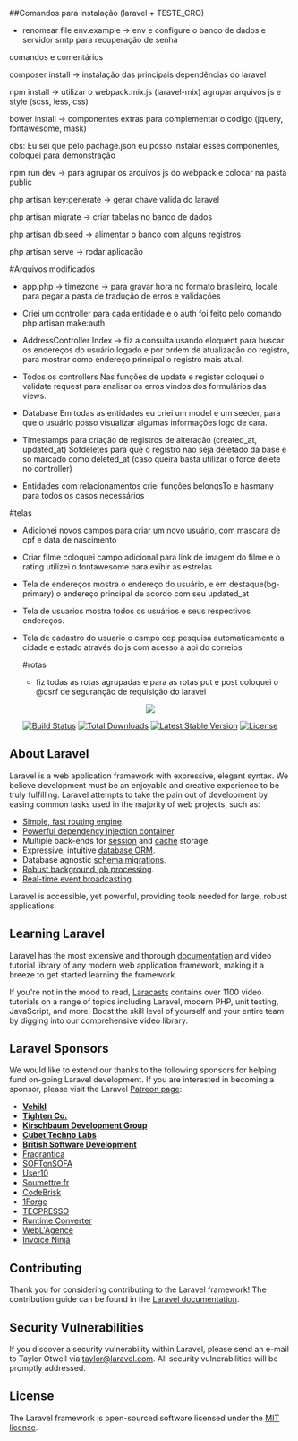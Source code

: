 ##Comandos para instalação (laravel + TESTE_CRO)

- renomear file env.example -> env e configure o banco de dados e servidor smtp para recuperação de senha

comandos e comentários

composer install -> instalação das principais dependências do laravel

npm install -> utilizar o webpack.mix.js (laravel-mix) agrupar arquivos js e style (scss, less, css)

bower install -> componentes extras para complementar o código (jquery, fontawesome, mask)

obs: Eu sei que pelo pachage.json eu posso instalar esses componentes, coloquei para demonstração

npm run dev -> para agrupar os arquivos js do webpack e colocar na pasta public   

php artisan key:generate -> gerar chave valida do laravel

php artisan migrate -> criar tabelas no banco de dados

php artisan db:seed -> alimentar o banco com alguns registros

php artisan serve -> rodar aplicação


#Arquivos modificados

- app.php -> timezone -> para gravar hora no formato brasileiro, locale para pegar a pasta de tradução de erros e validações 

- Criei um controller para cada entidade e o auth foi feito pelo comando php artisan make:auth

- AddressController
Index -> fiz a consulta usando eloquent para buscar os endereços do usuário logado e por ordem de atualização do registro, para mostrar como endereço principal o registro mais atual.

- Todos os controllers
Nas funções de update e register coloquei o validate request para analisar os erros vindos dos formulários das views.

- Database 
Em todas as entidades eu criei um model e um seeder, para que o usuário posso visualizar algumas informações logo de cara.

- Timestamps para criação de registros de alteração (created_at, updated_at)
Sofdeletes para que o registro nao seja deletado da base e so marcado como deleted_at (caso queira basta utilizar o force delete no controller)

- Entidades com relacionamentos criei funções belongsTo e hasmany para todos os casos necessários


#telas 
- Adicionei novos campos para criar um novo usuário, com mascara de cpf e data de nascimento
- Criar filme coloquei campo adicional para link de imagem do filme e o rating utilizei o fontawesome para exibir as estrelas
- Tela de endereços mostra o endereço do usuário, e em destaque(bg-primary) o endereço principal de acordo com seu updated_at
- Tela de usuarios mostra todos os usuários e seus respectivos endereços.
- Tela de cadastro do usuario o campo cep pesquisa automaticamente a cidade e estado através do js com acesso a api do correios 
   
   #rotas 
   - fiz todas as rotas agrupadas e para as rotas put e post coloquei o @csrf de seguranção de requisição do laravel


<p align="center"><img src="https://laravel.com/assets/img/components/logo-laravel.svg"></p>

<p align="center">
<a href="https://travis-ci.org/laravel/framework"><img src="https://travis-ci.org/laravel/framework.svg" alt="Build Status"></a>
<a href="https://packagist.org/packages/laravel/framework"><img src="https://poser.pugx.org/laravel/framework/d/total.svg" alt="Total Downloads"></a>
<a href="https://packagist.org/packages/laravel/framework"><img src="https://poser.pugx.org/laravel/framework/v/stable.svg" alt="Latest Stable Version"></a>
<a href="https://packagist.org/packages/laravel/framework"><img src="https://poser.pugx.org/laravel/framework/license.svg" alt="License"></a>
</p>

## About Laravel

Laravel is a web application framework with expressive, elegant syntax. We believe development must be an enjoyable and creative experience to be truly fulfilling. Laravel attempts to take the pain out of development by easing common tasks used in the majority of web projects, such as:

- [Simple, fast routing engine](https://laravel.com/docs/routing).
- [Powerful dependency injection container](https://laravel.com/docs/container).
- Multiple back-ends for [session](https://laravel.com/docs/session) and [cache](https://laravel.com/docs/cache) storage.
- Expressive, intuitive [database ORM](https://laravel.com/docs/eloquent).
- Database agnostic [schema migrations](https://laravel.com/docs/migrations).
- [Robust background job processing](https://laravel.com/docs/queues).
- [Real-time event broadcasting](https://laravel.com/docs/broadcasting).

Laravel is accessible, yet powerful, providing tools needed for large, robust applications.

## Learning Laravel

Laravel has the most extensive and thorough [documentation](https://laravel.com/docs) and video tutorial library of any modern web application framework, making it a breeze to get started learning the framework.

If you're not in the mood to read, [Laracasts](https://laracasts.com) contains over 1100 video tutorials on a range of topics including Laravel, modern PHP, unit testing, JavaScript, and more. Boost the skill level of yourself and your entire team by digging into our comprehensive video library.

## Laravel Sponsors

We would like to extend our thanks to the following sponsors for helping fund on-going Laravel development. If you are interested in becoming a sponsor, please visit the Laravel [Patreon page](https://patreon.com/taylorotwell):

- **[Vehikl](https://vehikl.com/)**
- **[Tighten Co.](https://tighten.co)**
- **[Kirschbaum Development Group](https://kirschbaumdevelopment.com)**
- **[Cubet Techno Labs](https://cubettech.com)**
- **[British Software Development](https://www.britishsoftware.co)**
- [Fragrantica](https://www.fragrantica.com)
- [SOFTonSOFA](https://softonsofa.com/)
- [User10](https://user10.com)
- [Soumettre.fr](https://soumettre.fr/)
- [CodeBrisk](https://codebrisk.com)
- [1Forge](https://1forge.com)
- [TECPRESSO](https://tecpresso.co.jp/)
- [Runtime Converter](http://runtimeconverter.com/)
- [WebL'Agence](https://weblagence.com/)
- [Invoice Ninja](https://www.invoiceninja.com)

## Contributing

Thank you for considering contributing to the Laravel framework! The contribution guide can be found in the [Laravel documentation](https://laravel.com/docs/contributions).

## Security Vulnerabilities

If you discover a security vulnerability within Laravel, please send an e-mail to Taylor Otwell via [taylor@laravel.com](mailto:taylor@laravel.com). All security vulnerabilities will be promptly addressed.

## License

The Laravel framework is open-sourced software licensed under the [MIT license](https://opensource.org/licenses/MIT).
